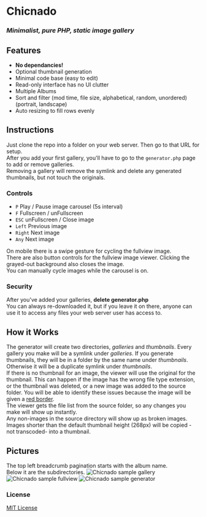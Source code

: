 # Chicnado
### _Minimalist, pure PHP, static image gallery_

## Features
- __No dependancies!__
- Optional thumbnail generation
- Minimal code base (easy to edit)
- Read-only interface has no UI clutter
- Multiple Albums
- Sort and filter (mod time, file size, alphabetical, random, unordered) (portrait, landscape)
- Auto resizing to fill rows evenly

## Instructions
Just clone the repo into a folder on your web server. Then go to that URL for setup.\
After you add your first gallery, you'll have to go to the `generator.php` page to add or remove galleries.\
Removing a gallery will remove the symlink and delete any generated thumbnails, but not touch the originals.

### Controls
- `P` Play / Pause image carousel (5s interval)
- `F` Fullscreen / unFullscreen
- `ESC` unFullscreen / Close image
- `Left` Previous image
- `Right` Next image
- `Any` Next image

On mobile there is a swipe gesture for cycling the fullview image.\
There are also button controls for the fullview image viewer. Clicking the grayed-out background also closes the image.\
You can manually cycle images while the carousel is on.

### Security
After you've added your galleries, __delete generator.php__\
You can always re-downloaded it, but if you leave it on there, anyone can use it to access any files your web server user has access to.

## How it Works
The generator will create two directories, _galleries_ and _thumbnails_. Every gallery you make will be a symlink under _galleries_. If you generate thumbnails, they will be in a folder by the same name under _thumbnails_. Otherwise it will be a duplicate symlink under _thumbnails_.\
If there is no thumbnail for an image, the viewer will use the original for the thumbnail. This can happen if the image has the wrong file type extension, or the thumbnail was deleted, or a new image was added to the source folder. You will be able to identify these issues because the image will be given a <u>red border</u>.\
The viewer gets the file list from the source folder, so any changes you make will show up instantly.\
Any non-images in the source directory will show up as broken images.\
Images shorter than the default thumbnail height (268px) will be copied -not transcoded- into a thumbnail.

## Pictures
The top left breadcrumb pagination starts with the album name.\
Below it are the subdirectories.
![Chicnado sample gallery](https://i.imgur.com/9CaDQE0.png)
![Chicnado sample fullview](https://i.imgur.com/boaXKBV.png)
![Chicnado sample generator](https://i.imgur.com/agqMSrV.png)

### License
[MIT License](LICENSE.txt)

